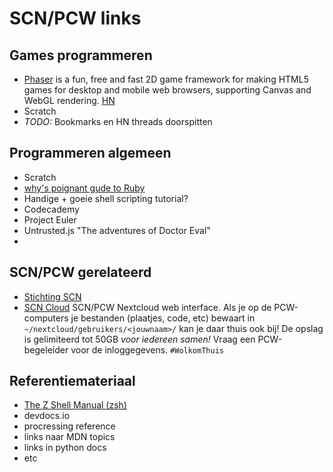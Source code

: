 # SCN/PCW links

## Games programmeren

* [Phaser](https://github.com/photonstorm/phaser) is a fun, free and fast 2D game framework for making HTML5 games for desktop and mobile web browsers, supporting Canvas and WebGL rendering. [HN](https://news.ycombinator.com/item?id=16372375)
* Scratch
* *TODO:* Bookmarks en HN threads doorspitten

## Programmeren algemeen

* Scratch
* [why's poignant gude to Ruby](http://poignant.guide/book/chapter-1.html)
* Handige + goeie shell scripting tutorial?
* Codecademy
* Project Euler
* Untrusted.js "The adventures of Doctor Eval"
*  

## SCN/PCW gerelateerd

* [Stichting SCN](http://stichting-scn.nl/)
* [SCN Cloud]() SCN/PCW Nextcloud web interface. Als je op de PCW-computers je bestanden (plaatjes, code, etc) bewaart in `~/nextcloud/gebruikers/<jouwnaam>/` kan je daar thuis ook bij! De opslag is gelimiteerd tot 50GB *voor iedereen samen!* Vraag een PCW-begeleider voor de inloggegevens. `#WolkomThuis`

## Referentiemateriaal

* [The Z Shell Manual (zsh)](http://zsh.sourceforge.net/Doc/Release/index.html)
* devdocs.io
* procressing reference
* links naar MDN topics
* links in python docs
* etc